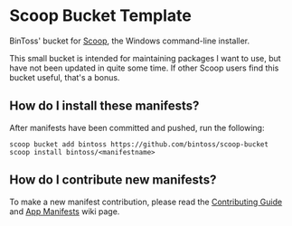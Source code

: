 # Scoop Bucket Template

<!-- Uncomment the following line after replacing placeholders -->
<!-- [![Tests](https://github.com/<username>/<bucketname>/actions/workflows/ci.yml/badge.svg)](https://github.com/<username>/<bucketname>/actions/workflows/ci.yml) [![Excavator](https://github.com/<username>/<bucketname>/actions/workflows/excavator.yml/badge.svg)](https://github.com/<username>/<bucketname>/actions/workflows/excavator.yml) -->

BinToss' bucket for [Scoop](https://scoop.sh), the Windows command-line installer.

This small bucket is intended for maintaining packages I want to use, but have not been updated in quite some time. If other Scoop users find this bucket useful, that's a bonus.

## How do I install these manifests?

After manifests have been committed and pushed, run the following:

```pwsh
scoop bucket add bintoss https://github.com/bintoss/scoop-bucket
scoop install bintoss/<manifestname>
```

## How do I contribute new manifests?

To make a new manifest contribution, please read the [Contributing
Guide](https://github.com/ScoopInstaller/.github/blob/main/.github/CONTRIBUTING.md)
and [App Manifests](https://github.com/ScoopInstaller/Scoop/wiki/App-Manifests)
wiki page.
